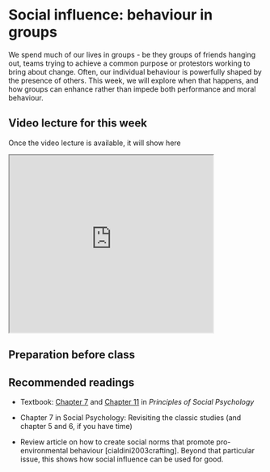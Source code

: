 # Social influence: behaviour in groups

We spend much of our lives in groups - be they groups of friends hanging out, teams trying to 
achieve a common purpose or protestors working to bring about change. Often, our individual
behaviour is powerfully shaped by the presence of others. This week, we will explore when 
that happens, and how groups can enhance rather than impede both performance and moral behaviour.

## Video lecture for this week

Once the video lecture is available, it will show here

<iframe src=" https://www.youtube.com/embed/NOTFOUND?rel=0&modestbranding=1&loop=1&playlist=NOTFOUND " allowfullscreen width=80% height=350></iframe>

## Preparation before class



## Recommended readings

* Textbook: [Chapter 7](https://open.lib.umn.edu/socialpsychology/part/chapter-7-influencing-and-conforming/) and [Chapter 11](https://open.lib.umn.edu/socialpsychology/part/chapter-11-working-groups-performance-and-decision-making/) in *Principles of Social Psychology*

* Chapter 7 in Social Psychology: Revisiting the classic studies (and chapter 5 and 6, if you have time)

* Review article on how to create social norms that promote pro-environmental behaviour [cialdini2003crafting]. Beyond that particular issue, 
this shows how social influence can be used for good.


